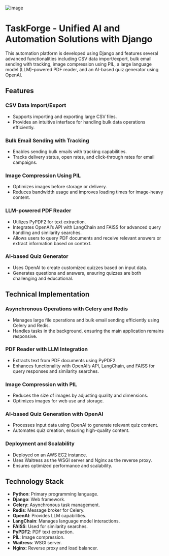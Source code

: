 ![image](https://github.com/Abhishekpatidar901/TaskForger/assets/46681150/37ffe08b-02a8-438e-ad5b-a1ee8db04e80)



# TaskForge - Unified AI and Automation Solutions with Django 

This automation platform is developed using Django and features several advanced functionalities including CSV data import/export, bulk email sending with tracking, image compression using PIL, a large language model (LLM)-powered PDF reader, and an AI-based quiz generator using OpenAI.

## Features

### CSV Data Import/Export
- Supports importing and exporting large CSV files.
- Provides an intuitive interface for handling bulk data operations efficiently.

### Bulk Email Sending with Tracking
- Enables sending bulk emails with tracking capabilities.
- Tracks delivery status, open rates, and click-through rates for email campaigns.

### Image Compression Using PIL
- Optimizes images before storage or delivery.
- Reduces bandwidth usage and improves loading times for image-heavy content.

### LLM-powered PDF Reader
- Utilizes PyPDF2 for text extraction.
- Integrates OpenAI’s API with LangChain and FAISS for advanced query handling and similarity searches.
- Allows users to query PDF documents and receive relevant answers or extract information based on context.

### AI-based Quiz Generator
- Uses OpenAI to create customized quizzes based on input data.
- Generates questions and answers, ensuring quizzes are both challenging and educational.

## Technical Implementation

### Asynchronous Operations with Celery and Redis
- Manages large file operations and bulk email sending efficiently using Celery and Redis.
- Handles tasks in the background, ensuring the main application remains responsive.

### PDF Reader with LLM Integration
- Extracts text from PDF documents using PyPDF2.
- Enhances functionality with OpenAI’s API, LangChain, and FAISS for query responses and similarity searches.

### Image Compression with PIL
- Reduces the size of images by adjusting quality and dimensions.
- Optimizes images for web use and storage.

### AI-based Quiz Generation with OpenAI
- Processes input data using OpenAI to generate relevant quiz content.
- Automates quiz creation, ensuring high-quality content.

### Deployment and Scalability
- Deployed on an AWS EC2 instance.
- Uses Waitress as the WSGI server and Nginx as the reverse proxy.
- Ensures optimized performance and scalability.

## Technology Stack
- **Python**: Primary programming language.
- **Django**: Web framework.
- **Celery**: Asynchronous task management.
- **Redis**: Message broker for Celery.
- **OpenAI**: Provides LLM capabilities.
- **LangChain**: Manages language model interactions.
- **FAISS**: Used for similarity searches.
- **PyPDF2**: PDF text extraction.
- **PIL**: Image compression.
- **Waitress**: WSGI server.
- **Nginx**: Reverse proxy and load balancer.

